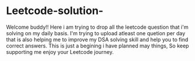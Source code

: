 # Leetcode-solution-

Welcome buddy!!
Here i am trying to drop all the leetcode question that i'm solving on my daily basis.
I'm trying to upload atleast one quetion per day that is also helping me to improve my DSA solving skill and help you to find correct answers.
This is just a begining i have planned may things,
So keep supporting me enjoy your Leetcode journey.
